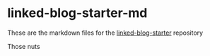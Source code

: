 # linked-blog-starter-md
These are the markdown files for the [linked-blog-starter](https://github.com/matthewwong525/linked-blog-starter) repository

Those nuts